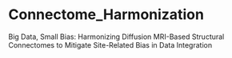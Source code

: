 # Connectome_Harmonization
Big Data, Small Bias: Harmonizing Diffusion MRI-Based Structural Connectomes to Mitigate Site-Related Bias in Data Integration

